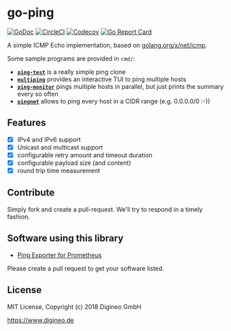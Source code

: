 # go-ping

[![GoDoc](https://godoc.org/github.com/digineo/go-ping?status.svg)](https://godoc.org/github.com/digineo/go-ping)
[![CircleCI](https://circleci.com/gh/digineo/go-ping.svg?style=shield)](https://circleci.com/gh/digineo/go-ping)
[![Codecov](https://codecov.io/gh/digineo/go-ping/branch/master/graph/badge.svg)](https://codecov.io/gh/digineo/go-ping)
[![Go Report Card](https://goreportcard.com/badge/github.com/digineo/go-ping)](https://goreportcard.com/report/github.com/digineo/go-ping)

A simple ICMP Echo implementation, based on [golang.org/x/net/icmp][net-icmp].

Some sample programs are provided in `cmd/`:

- [**`ping-test`**][ping-test] is a really simple ping clone
- [**`multiping`**][multiping] provides an interactive TUI to ping multiple hosts
- [**`ping-monitor`**][monitor] pings multiple hosts in parallel, but just prints the summary every so often
- [**`pingnet`**][pingnet] allows to ping every host in a CIDR range (e.g. 0.0.0.0/0 :-))

[net-icmp]: https://godoc.org/golang.org/x/net/icmp
[ping-test]: https://github.com/digineo/go-ping/tree/master/cmd/ping-test
[multiping]: https://github.com/digineo/go-ping/tree/master/cmd/multiping
[monitor]: https://github.com/digineo/go-ping/tree/master/cmd/ping-monitor
[pingnet]: https://github.com/digineo/go-ping/tree/master/cmd/pingnet

## Features

- [x] IPv4 and IPv6 support
- [x] Unicast and multicast support
- [x] configurable retry amount and timeout duration
- [x] configurable payload size (and content)
- [x] round trip time measurement

## Contribute

Simply fork and create a pull-request. We'll try to respond in a timely
fashion.

## Software using this library

* [Ping Exporter for Prometheus](https://github.com/czerwonk/ping_exporter)

Please create a pull request to get your software listed.

## License

MIT License, Copyright (c) 2018 Digineo GmbH

<https://www.digineo.de>
